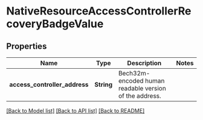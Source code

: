 # NativeResourceAccessControllerRecoveryBadgeValue

## Properties

Name | Type | Description | Notes
------------ | ------------- | ------------- | -------------
**access_controller_address** | **String** | Bech32m-encoded human readable version of the address. | 

[[Back to Model list]](../README.md#documentation-for-models) [[Back to API list]](../README.md#documentation-for-api-endpoints) [[Back to README]](../README.md)


